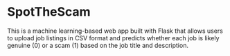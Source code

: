 # SpotTheScam
This is a machine learning-based web app built with Flask that allows users to upload job listings in CSV format and predicts whether each job is likely genuine (0) or a scam (1) based on the job title and description.
